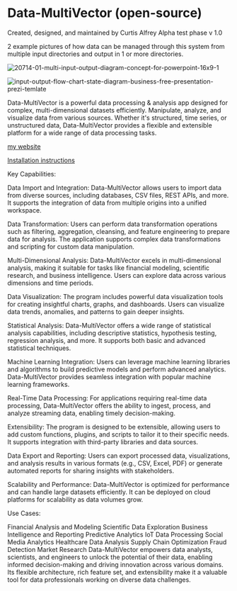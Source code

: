 # Data-MultiVector (open-source)
Created, designed, and maintained by Curtis Alfrey
Alpha test phase v 1.0

2 example pictures of how data can be managed through this system from multiple input directories and output in 1 or more directories.


![20714-01-multi-input-output-diagram-concept-for-powerpoint-16x9-1](https://github.com/curtalfrey/Data-MultiVector/assets/79066679/438b34e4-ec24-45d1-a009-32ba8e95c286)

![input-output-flow-chart-state-diagram-business-free-presentation-prezi-temlate](https://github.com/curtalfrey/Data-MultiVector/assets/79066679/b5b39868-a86f-46f7-a1c7-410b1d01ea84)


Data-MultiVector is a powerful data processing & analysis app designed for complex, multi-dimensional datasets efficiently. Manipulate, analyze, and visualize data from various sources. Whether it's structured, time series, or unstructured data, Data-MultiVector provides a flexible and extensible platform for a wide range of data processing tasks.

[my website](https://curtisalfrey.com)

[Installation instructions](https://www.curtisalfrey.com/program-designs/data-multivector/install-instructions)


Key Capabilities:

Data Import and Integration: Data-MultiVector allows users to import data from diverse sources, including databases, CSV files, REST APIs, and more. It supports the integration of data from multiple origins into a unified workspace.

Data Transformation: Users can perform data transformation operations such as filtering, aggregation, cleansing, and feature engineering to prepare data for analysis. The application supports complex data transformations and scripting for custom data manipulation.

Multi-Dimensional Analysis: Data-MultiVector excels in multi-dimensional analysis, making it suitable for tasks like financial modeling, scientific research, and business intelligence. Users can explore data across various dimensions and time periods.

Data Visualization: The program includes powerful data visualization tools for creating insightful charts, graphs, and dashboards. Users can visualize data trends, anomalies, and patterns to gain deeper insights.

Statistical Analysis: Data-MultiVector offers a wide range of statistical analysis capabilities, including descriptive statistics, hypothesis testing, regression analysis, and more. It supports both basic and advanced statistical techniques.

Machine Learning Integration: Users can leverage machine learning libraries and algorithms to build predictive models and perform advanced analytics. Data-MultiVector provides seamless integration with popular machine learning frameworks.

Real-Time Data Processing: For applications requiring real-time data processing, Data-MultiVector offers the ability to ingest, process, and analyze streaming data, enabling timely decision-making.

Extensibility: The program is designed to be extensible, allowing users to add custom functions, plugins, and scripts to tailor it to their specific needs. It supports integration with third-party libraries and data sources.

Data Export and Reporting: Users can export processed data, visualizations, and analysis results in various formats (e.g., CSV, Excel, PDF) or generate automated reports for sharing insights with stakeholders.

Scalability and Performance: Data-MultiVector is optimized for performance and can handle large datasets efficiently. It can be deployed on cloud platforms for scalability as data volumes grow.

Use Cases:

Financial Analysis and Modeling
Scientific Data Exploration
Business Intelligence and Reporting
Predictive Analytics
IoT Data Processing
Social Media Analytics
Healthcare Data Analysis
Supply Chain Optimization
Fraud Detection
Market Research
Data-MultiVector empowers data analysts, scientists, and engineers to unlock the potential of their data, enabling informed decision-making and driving innovation across various domains. Its flexible architecture, rich feature set, and extensibility make it a valuable tool for data professionals working on diverse data challenges.
